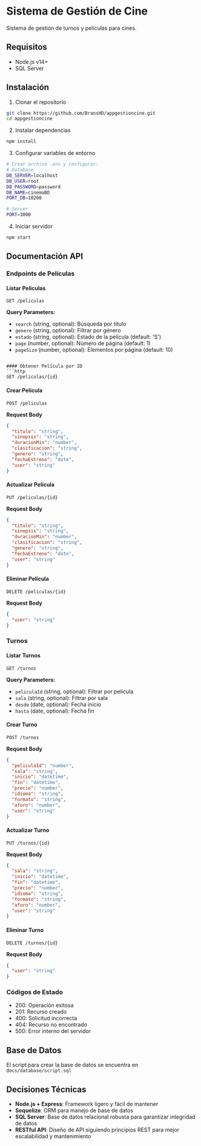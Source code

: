 # Sistema de Gestión de Cine

Sistema de gestión de turnos y películas para cines.

## Requisitos

- Node.js v14+
- SQL Server

## Instalación

1. Clonar el repositorio
```bash
git clone https://github.com/BransHD/appgestioncine.git
cd appgestioncine
```

2. Instalar dependencias
```bash
npm install
```

3. Configurar variables de entorno
```bash
# Crear archivo .env y configurar:
# Database
DB_SERVER=localhost
DB_USER=root
DB_PASSWORD=password
DB_NAME=cinemaBD
PORT_DB=10200

# Server
PORT=3000
```

4. Iniciar servidor
```bash
npm start
```

## Documentación API

### Endpoints de Películas

#### Listar Películas
```http
GET /peliculas
```

**Query Parameters:**
- `search` (string, optional): Búsqueda por título
- `genero` (string, optional): Filtrar por género
- `estado` (string, optional): Estado de la película (default: 'S')
- `page` (number, optional): Número de página (default: 1)
- `pageSize` (number, optional): Elementos por página (default: 10)
```

#### Obtener Película por ID
```http
GET /peliculas/{id}
```

#### Crear Película
```http
POST /peliculas
```

**Request Body**
```json
{
  "titulo": "string",
  "sinopsis": "string",
  "duracionMin": "number",
  "clasificacion": "string",
  "genero": "string",
  "fechaEstreno": "date",
  "user": "string"
}
```

#### Actualizar Película
```http
PUT /peliculas/{id}
```

**Request Body**
```json
{
  "titulo": "string",
  "sinopsis": "string",
  "duracionMin": "number",
  "clasificacion": "string",
  "genero": "string",
  "fechaEstreno": "date",
  "user": "string"
}
```

#### Eliminar Película
```http
DELETE /peliculas/{id}
```

**Request Body**
```json
{
  "user": "string"
}
```

### Turnos

#### Listar Turnos
```http
GET /turnos
```

**Query Parameters:**
- `peliculaId` (string, optional): Filtrar por película
- `sala` (string, optional): Filtrar por sala
- `desde` (date, optional): Fecha inicio
- `hasta` (date, optional): Fecha fin

#### Crear Turno
```http
POST /turnos
```

**Request Body**
```json
{
  "peliculaId": "number",
  "sala": "string",
  "inicio": "datetime",
  "fin": "datetime",
  "precio": "number",
  "idioma": "string",
  "formato": "string",
  "aforo": "number",
  "user": "string"
}
```

#### Actualizar Turno
```http
PUT /turnos/{id}
```

**Request Body**
```json
{
  "sala": "string",
  "inicio": "datetime",
  "fin": "datetime",
  "precio": "number",
  "idioma": "string",
  "formato": "string",
  "aforo": "number",
  "user": "string"
}
```

#### Eliminar Turno
```http
DELETE /turnos/{id}
```

**Request Body**
```json
{
  "user": "string"
}
```

### Códigos de Estado

- 200: Operación exitosa
- 201: Recurso creado
- 400: Solicitud incorrecta
- 404: Recurso no encontrado
- 500: Error interno del servidor

## Base de Datos

El script para crear la base de datos se encuentra en `docs/database/script.sql`

## Decisiones Técnicas

- **Node.js + Express**: Framework ligero y fácil de mantener
- **Sequelize**: ORM para manejo de base de datos
- **SQL Server**: Base de datos relacional robusta para garantizar integridad de datos
- **RESTful API**: Diseño de API siguiendo principios REST para mejor escalabilidad y mantenimiento